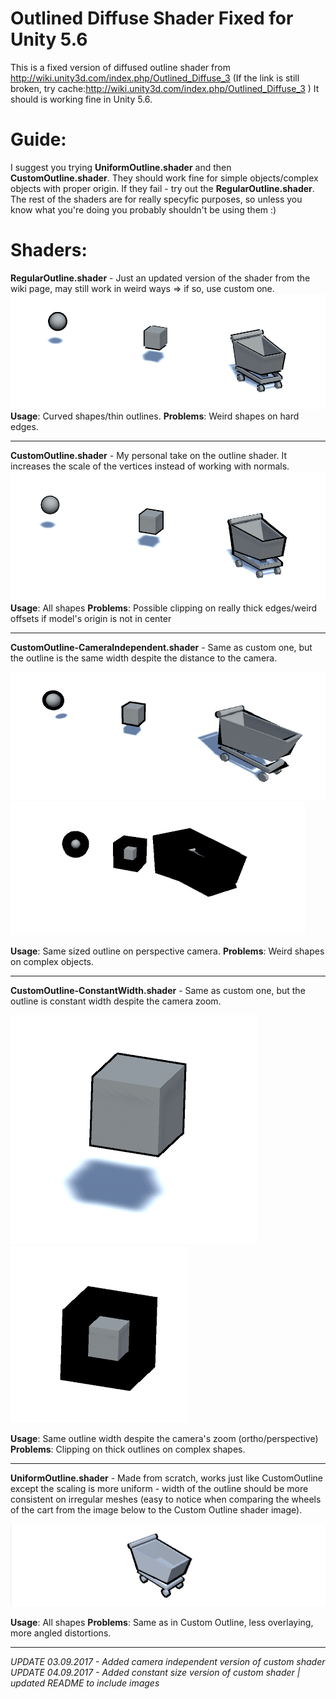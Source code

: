 # Outlined Diffuse Shader Fixed for Unity 5.6
This is a fixed version of diffused outline shader from http://wiki.unity3d.com/index.php/Outlined_Diffuse_3
(If the link is still broken, try cache:http://wiki.unity3d.com/index.php/Outlined_Diffuse_3 )
It should is working fine in Unity 5.6.
# Guide:
I suggest you trying **UniformOutline.shader** and then **CustomOutline.shader**. They should work fine for simple objects/complex objects with proper origin. If they fail - try out the **RegularOutline.shader**. The rest of the shaders are for really specyfic purposes, so unless you know what you're doing you probably shouldn't be using them :)


# Shaders:                         
**RegularOutline.shader** - Just an updated version of the shader from the wiki page, may still work in weird ways => if so, use custom one.
![Regular Outline](/images/standard.PNG?raw=true "Regular Outline")
**Usage**: Curved shapes/thin outlines.
**Problems**: Weird shapes on hard edges.

---

**CustomOutline.shader** - My personal take on the outline shader. It increases the scale of the vertices instead of working with normals. 
![Custom Outline](/images/custom.PNG?raw=true "Custom Outline")
**Usage**: All shapes
**Problems**: Possible clipping on really thick edges/weird offsets if model's origin is not in center

---

**CustomOutline-CameraIndependent.shader** - Same as custom one, but the outline is the same width despite the distance to the camera. 

![Camera Independend Close](/images/camera.PNG?raw=true "Camera Independend Close")
![Camera Independend Far](/images/camera2.PNG?raw=true "Camera Independend Far")

**Usage**: Same sized outline on perspective camera.
**Problems**: Weird shapes on complex objects.

---

**CustomOutline-ConstantWidth.shader** - Same as custom one, but the outline is constant width despite the camera zoom.

![Constant Width Zoomed In](/images/zoom2.PNG?raw=true "Constant Width Zoomed In")
![Constant Width Zoomed Out](/images/zoom.PNG?raw=true "Constant Width Zoomed Out")

**Usage**: Same outline width despite the camera's zoom (ortho/perspective)
**Problems**: Clipping on thick outlines on complex shapes.

---

**UniformOutline.shader** - Made from scratch, works just like CustomOutline except the scaling is more uniform - width of the outline should be more consistent on irregular meshes (easy to notice when comparing the wheels of the cart from the image below to the Custom Outline shader image). 

![Uniform Outline](/images/Uniform.PNG?raw=true "Uniform Outline")

**Usage**: All shapes
**Problems**: Same as in Custom Outline, less overlaying, more angled distortions.

---


*UPDATE 03.09.2017 - Added camera independent version of custom shader*
*UPDATE 04.09.2017 - Added constant size version of custom shader | updated README to include images*
